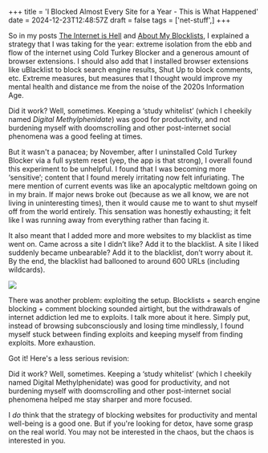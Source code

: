+++
title = 'I Blocked Almost Every Site for a Year - This is What Happened'
date = 2024-12-23T12:48:57Z
draft = false
tags = ['net-stuff',]
+++

So in my posts [The Internet is Hell](../the-internet-is-hell) and [About My Blocklists](../about-blocklists), I explained a strategy that I was taking for the year: extreme isolation from the ebb and flow of the internet using Cold Turkey Blocker and a generous amount of browser extensions. I should also add that I installed browser extensions like uBlacklist to block search engine results, Shut Up to block comments, etc. Extreme measures, but measures that I thought would improve my mental health and distance me from the noise of the 2020s Information Age.

Did it work? Well, sometimes. Keeping a ‘study whitelist’ (which I cheekily named *Digital Methylphenidate*) was good for productivity, and not burdening myself with doomscrolling and other post-internet social phenomena was a good feeling at times.

But it wasn't a panacea; by November, after I uninstalled Cold Turkey Blocker via a full system reset (yep, the app is that strong), I overall found this experiment to be unhelpful. I found that I was becoming more ‘sensitive’; content that I found merely irritating now felt infuriating. The mere mention of current events was like an apocalyptic meltdown going on in my brain. If major news broke out (because as we all know, we are not living in uninteresting times), then it would cause me to want to shut myself off from the world entirely. This sensation was honestly exhausting; it felt like I was running away from everything rather than facing it.

It also meant that I added more and more websites to my blacklist as time went on. Came across a site I didn’t like? Add it to the blacklist. A site I liked suddenly became unbearable? Add it to the blacklist, don’t worry about it. By the end, the blacklist had ballooned to around 600 URLs (including wildcards).

![](https://i.imgur.com/HFqf2ly.png)

There was another problem: exploiting the setup. Blocklists + search engine blocking + comment blocking sounded airtight, but the withdrawals of internet addiction led me to exploits. I talk more about it here. Simply put, instead of browsing subconsciously and losing time mindlessly, I found myself stuck between finding exploits and keeping myself from finding exploits. More exhaustion.

Got it! Here's a less serious revision:

Did it work? Well, sometimes. Keeping a ‘study whitelist’ (which I cheekily named Digital Methylphenidate) was good for productivity, and not burdening myself with doomscrolling and other post-internet social phenomena helped me stay sharper and more focused.

I *do* think that the strategy of blocking websites for productivity and mental well-being is a good one. But if you're looking for detox, have some grasp on the real world. You may not be interested in the chaos, but the chaos is interested in you.